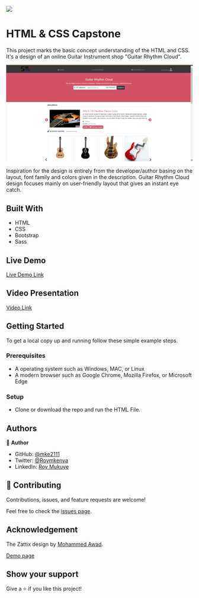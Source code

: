 ![](https://img.shields.io/badge/Microverse-blueviolet)

# HTML & CSS Capstone

This project marks the basic concept understanding of the HTML and CSS. It's a design of an online Guitar Instrument shop "Guitar Rhythm Cloud". 


![screenshot](./capstone-screenshot.png)

Inspiration for the design is entirely from the developer/author basing on the layout, font family and colors given in the description. Guitar Rhythm Cloud design focuses mainly on user-friendly layout that gives an instant eye catch.


## Built With

- HTML
- CSS
- Bootstrap
- Sass

## Live Demo

[Live Demo Link](https://rawcdn.githack.com/mke2111/HTML-CSS-pjt/3fcc013aface9959bbc189fe267188c649eaca7e/index.html)

## Video Presentation

[Video Link](https://www.loom.com/share/4ed51214739d427c821d72a77d5617a3)


## Getting Started

To get a local copy up and running follow these simple example steps.

### Prerequisites

- A operating system such as Windows, MAC, or Linux
- A modern browser such as Google Chrome, Mozilla Firefox, or Microsoft Edge

### Setup
- Clone or download the repo and run the HTML File.


## Authors

👤 **Author**

- GitHub: [@mke2111](https://github.com/mke2111)
- Twitter: [@Roymkenya](https://twitter.com/Roymkenya)
- LinkedIn: [Roy Mukuye](https://www.linkedin.com/in/roy-mukuye-42b07b1b4)

## 🤝 Contributing

Contributions, issues, and feature requests are welcome!

Feel free to check the [issues page](https://github.com/mke2111/HTML-CSS-pjt/issues).

## Acknowledgement

The Zattix design by [Mohammed Awad](https://www.behance.net/M_Awad).

[Demo page](https://www.behance.net/gallery/24796463/ZATTIX)


## Show your support

Give a ⭐️ if you like this project!
